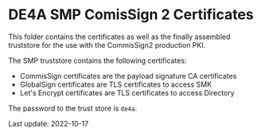 # DE4A SMP ComisSign 2 Certificates

This folder contains the certificates as well as the finally assembled truststore for the use with the CommisSign2  production PKI.

The SMP truststore contains the following certificates:
* CommisSign certificates are the payload signature CA certificates
* GlobalSign certificates are TLS certificates to access SMK
* Let's Encrypt certificates are TLS certificates to access Directory

The password to the trust store is `de4a`.

Last update: 2022-10-17
